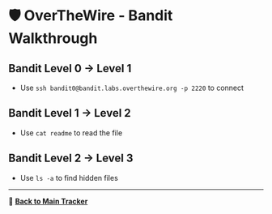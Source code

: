 # 🛡️ OverTheWire - Bandit Walkthrough  

## **Bandit Level 0 → Level 1**  
- Use `ssh bandit0@bandit.labs.overthewire.org -p 2220` to connect  

## **Bandit Level 1 → Level 2**  
- Use `cat readme` to read the file  

## **Bandit Level 2 → Level 3**  
- Use `ls -a` to find hidden files  

---

🔄 **[Back to Main Tracker](README.md)**
